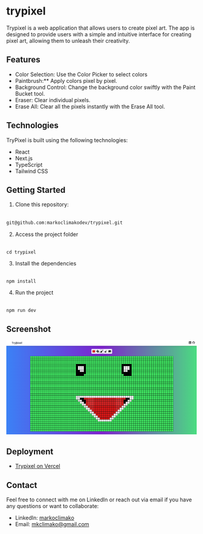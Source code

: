 # trypixel
Trypixel is a web application that allows users to create pixel art. The app is designed to provide users with a simple and intuitive interface for creating pixel art, allowing them to unleash their creativity.

## Features

- Color Selection: Use the Color Picker to select colors 
- Paintbrush:** Apply colors pixel by pixel.
- Background Control: Change the background color swiftly with the Paint Bucket tool.
- Eraser: Clear individual pixels.
- Erase All: Clear all the pixels instantly with the Erase All tool.

## Technologies

TryPixel is built using the following technologies:

* React
* Next.js
* TypeScript
* Tailwind CSS

## Getting Started
1. Clone this repository:
```bash

git@github.com:markoclimakodev/trypixel.git

```

2. Access the project folder
```

cd trypixel

```

3. Install the dependencies
```

npm install

```

4. Run the project
```

npm run dev

```

## Screenshot
![Imagem alt="trypixel"](trypixel.png)


## Deployment

- [Trypixel on Vercel](https://trypixel.vercel.app/)

## Contact

Feel free to connect with me on LinkedIn or reach out via email if you have any questions or want to collaborate:

- LinkedIn: [markoclimako](https://www.linkedin.com/in/markoclimako/)
- Email: mkclimako@gmail.com
